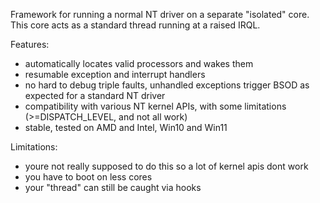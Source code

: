Framework for running a normal NT driver on a separate "isolated" core.
This core acts as a standard thread running at a raised IRQL.

Features:
- automatically locates valid processors and wakes them
- resumable exception and interrupt handlers
- no hard to debug triple faults, unhandled exceptions trigger BSOD as expected for a standard NT driver
- compatibility with various NT kernel APIs, with some limitations (>=DISPATCH_LEVEL, and not all work)
- stable, tested on AMD and Intel, Win10 and Win11

Limitations:
- youre not really supposed to do this so a lot of kernel apis dont work
- you have to boot on less cores
- your "thread" can still be caught via hooks
